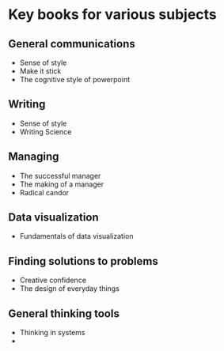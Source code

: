 # Key books for various subjects

## General communications

- Sense of style
- Make it stick
- The cognitive style of powerpoint

## Writing

- Sense of style
- Writing Science

## Managing

- The successful manager
- The making of a manager
- Radical candor

## Data visualization

- Fundamentals of data visualization

## Finding solutions to problems

- Creative confidence
- The design of everyday things

## General thinking tools

- Thinking in systems
- 